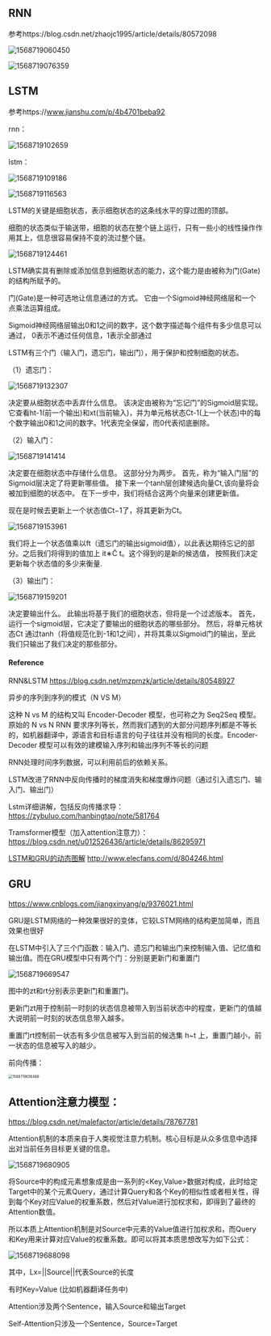 ## RNN

参考https://blog.csdn.net/zhaojc1995/article/details/80572098

![1568719060450](pic_bert/1568719060450.png)                                                  

 

   ![1568719076359](pic_bert/1568719076359.png)

 



## LSTM

参考https://www.jianshu.com/p/4b4701beba92

rnn：

   ![1568719102659](pic_bert/1568719102659.png)

lstm：

   ![1568719109186](pic_bert/1568719109186.png)

 

   ![1568719116563](pic_bert/1568719116563.png)

LSTM的关键是细胞状态，表示细胞状态的这条线水平的穿过图的顶部。

细胞的状态类似于输送带，细胞的状态在整个链上运行，只有一些小的线性操作作用其上，信息很容易保持不变的流过整个链。

   ![1568719124461](pic_bert/1568719124461.png)

 

 

LSTM确实具有删除或添加信息到细胞状态的能力，这个能力是由被称为门(Gate)的结构所赋予的。

门(Gate)是一种可选地让信息通过的方式。 它由一个Sigmoid神经网络层和一个点乘法运算组成。

 

Sigmoid神经网络层输出0和1之间的数字，这个数字描述每个组件有多少信息可以通过， 0表示不通过任何信息，1表示全部通过

LSTM有三个门（输入门，遗忘门，输出门），用于保护和控制细胞的状态。

（1）遗忘门：

   ![1568719132307](pic_bert/1568719132307.png)

决定要从细胞状态中丢弃什么信息。 该决定由被称为“忘记门”的Sigmoid层实现。它查看ht-1(前一个输出)和xt(当前输入)，并为单元格状态Ct-1(上一个状态)中的每个数字输出0和1之间的数字。1代表完全保留，而0代表彻底删除。

 

（2）输入门：

   ![1568719141414](pic_bert/1568719141414.png)

决定要在细胞状态中存储什么信息。 这部分分为两步。 首先，称为“输入门层”的Sigmoid层决定了将更新哪些值。 接下来一个tanh层创建候选向量Ct,该向量将会被加到细胞的状态中。 在下一步中，我们将结合这两个向量来创建更新值。

现在是时候去更新上一个状态值Ct−1了，将其更新为Ct。

   ![1568719153961](pic_bert/1568719153961.png)

我们将上一个状态值乘以ft（遗忘门的输出sigmoid值），以此表达期待忘记的部分。之后我们将得到的值加上 it∗C̃ t。这个得到的是新的候选值， 按照我们决定更新每个状态值的多少来衡量.

 

（3）输出门：

   ![1568719159201](pic_bert/1568719159201.png)

决定要输出什么。 此输出将基于我们的细胞状态，但将是一个过滤版本。 首先，运行一个sigmoid层，它决定了要输出的细胞状态的哪些部分。 然后，将单元格状态Ct 通过tanh（将值规范化到-1和1之间），并将其乘以Sigmoid门的输出，至此我们只输出了我们决定的那些部分。

 

 

 

 

#### Reference

RNN&LSTM https://blog.csdn.net/mzpmzk/article/details/80548927

异步的序列到序列的模式（N VS M） 

  这种 N vs M 的结构又叫 Encoder-Decoder 模型，也可称之为 Seq2Seq 模型。原始的 N vs N RNN 要求序列等长，然而我们遇到的大部分问题序列都是不等长的，如机器翻译中，源语言和目标语言的句子往往并没有相同的长度。Encoder-Decoder 模型可以有效的建模输入序列和输出序列不等长的问题

 

RNN处理时间序列数据，可以利用前后的依赖关系。

LSTM改进了RNN中反向传播时的梯度消失和梯度爆炸问题（通过引入遗忘门、输入门、输出门）

Lstm详细讲解，包括反向传播求导：https://zybuluo.com/hanbingtao/note/581764

Tramsformer模型（加入attention注意力）：https://blog.csdn.net/u012526436/article/details/86295971

 

[LSTM和GRU的动态图解](https://www.baidu.com/link?url=5SFdQizQNA1zLIXLE6Lcv9COb5aPz9hieGOveOeLFXWRQIkqFd5qmrjJQWdDLdIF&ck=8628.31.39253.0.0.500.271.0&shh=www.baidu.com&wd=&eqid=e04feaf6000671b6000000065cef8892) http://www.elecfans.com/d/804246.html

 

 

## GRU
https://www.cnblogs.com/jiangxinyang/p/9376021.html

GRU是LSTM网络的一种效果很好的变体，它较LSTM网络的结构更加简单，而且效果也很好

在LSTM中引入了三个门函数：输入门、遗忘门和输出门来控制输入值、记忆值和输出值。而在GRU模型中只有两个门：分别是更新门和重置门

![1568719669547](pic_bert/1568719669547.png)

图中的zt和rt分别表示更新门和重置门。

更新门zt用于控制前一时刻的状态信息被带入到当前状态中的程度，更新门的值越大说明前一时刻的状态信息带入越多。

重置门rt控制前一状态有多少信息被写入到当前的候选集 h~t 上，重置门越小，前一状态的信息被写入的越少。

 

前向传播：

   <img src="pic_bert/1568719656466.png" alt="1568719656466" style="zoom:50%;" />

 



## Attention注意力模型：

https://blog.csdn.net/malefactor/article/details/78767781

Attention机制的本质来自于人类视觉注意力机制。核心目标是从众多信息中选择出对当前任务目标更关键的信息。

![1568719680905](pic_bert/1568719680905.png)

   

 

将Source中的构成元素想象成是由一系列的<Key,Value>数据对构成，此时给定Target中的某个元素Query，通过计算Query和各个Key的相似性或者相关性，得到每个Key对应Value的权重系数，然后对Value进行加权求和，即得到了最终的Attention数值。

所以本质上Attention机制是对Source中元素的Value值进行加权求和，而Query和Key用来计算对应Value的权重系数。即可以将其本质思想改写为如下公式：

![1568719688098](pic_bert/1568719688098.png)

其中，Lx=||Source||代表Source的长度

有时Key=Value (比如机器翻译任务中)

 

Attention涉及两个Sentence，输入Source和输出Target

Self-Attention只涉及一个Sentence，Source=Target

 

 

 